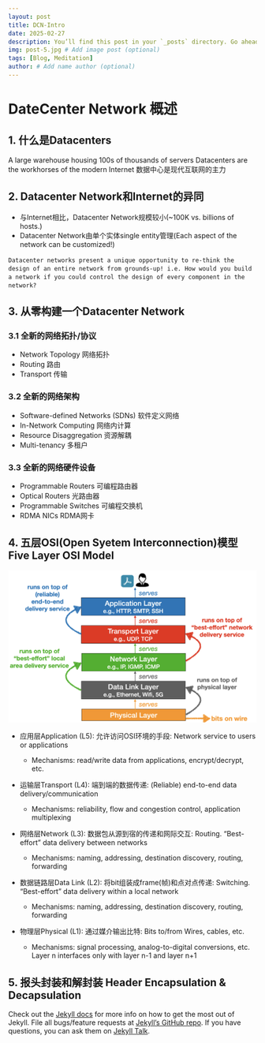 ```yaml
---
layout: post
title: DCN-Intro
date: 2025-02-27
description: You’ll find this post in your `_posts` directory. Go ahead and edit it and re-build the site to see your changes. # Add post description (optional)
img: post-5.jpg # Add image post (optional)
tags: [Blog, Meditation]
author: # Add name author (optional)
---
```

# DateCenter Network 概述
## 1. 什么是Datacenters
A large warehouse housing 100s of thousands of servers
Datacenters are the workhorses of the modern Internet
数据中心是现代互联网的主力

## 2. Datacenter Network和Internet的异同

- 与Internet相比，Datacenter Network规模较小(~100K vs. billions of hosts.)
- Datacenter Network由单个实体single entity管理(Each aspect of the network can be customized!)

`Datacenter networks present a unique opportunity to re-think the design of an entire network from grounds-up! i.e. How would you build a network if you could control the
design of every component in the network?`

## 3. 从零构建一个Datacenter Network
### 3.1 全新的网络拓扑/协议
- Network Topology 网络拓扑
- Routing 路由
- Transport 传输
### 3.2 全新的网络架构
- Software-defined Networks (SDNs) 软件定义网络
- In-Network Computing 网络内计算
- Resource Disaggregation 资源解耦
- Multi-tenancy 多租户
### 3.3 全新的网络硬件设备
- Programmable Routers 可编程路由器
- Optical Routers 光路由器
- Programmable Switches 可编程交换机
- RDMA NICs RDMA网卡

## 4. 五层OSI(Open Syetem Interconnection)模型 Five Layer OSI Model

![图片alt](/assets/img/5osi.png "Five Layer OSI Model")
- 应用层Application (L5): 允许访问OSI环境的手段: Network service to users or applications
  - Mechanisms: read/write data from applications, encrypt/decrypt, etc.

- 运输层Transport (L4): 端到端的数据传递: (Reliable) end-to-end data delivery/communication
  - Mechanisms: reliability, flow and congestion control, application multiplexing
- 网络层Network (L3): 数据包从源到宿的传递和网际交互: Routing. “Best-effort” data delivery between networks
  - Mechanisms: naming, addressing, destination discovery, routing, forwarding
- 数据链路层Data Link (L2): 将bit组装成frame(帧)和点对点传递: Switching. “Best-effort” data delivery within a local network
  - Mechanisms: naming, addressing, destination discovery, routing, forwarding
- 物理层Physical (L1): 通过媒介输出比特: Bits to/from Wires, cables, etc.
  - Mechanisms: signal processing, analog-to-digital conversions, etc.
  Layer n interfaces only with layer n-1 and layer n+1

## 5. 报头封装和解封装 Header Encapsulation & Decapsulation


Check out the [Jekyll docs][jekyll-docs] for more info on how to get the most out of Jekyll. File all bugs/feature requests at [Jekyll’s GitHub repo][jekyll-gh]. If you have questions, you can ask them on [Jekyll Talk][jekyll-talk].

[jekyll-docs]: https://jekyllrb.com/docs/home
[jekyll-gh]:   https://github.com/jekyll/jekyll
[jekyll-talk]: https://talk.jekyllrb.com/

